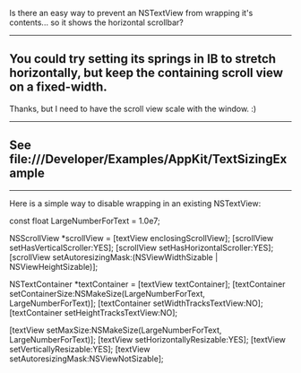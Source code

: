 

Is there an easy way to prevent an NSTextView from wrapping it's contents... so it shows the horizontal scrollbar?

----
You could try setting its springs in IB to stretch horizontally, but keep the containing scroll view on a fixed-width.
----

Thanks, but I need to have the scroll view scale with the window. :)

----
See file:///Developer/Examples/AppKit/TextSizingExample
----

----

Here is a simple way to disable wrapping in an existing NSTextView:

    
const float LargeNumberForText = 1.0e7;

NSScrollView *scrollView = [textView enclosingScrollView];
[scrollView setHasVerticalScroller:YES];
[scrollView setHasHorizontalScroller:YES];
[scrollView setAutoresizingMask:(NSViewWidthSizable | NSViewHeightSizable)];

NSTextContainer *textContainer = [textView textContainer];
[textContainer setContainerSize:NSMakeSize(LargeNumberForText, LargeNumberForText)];
[textContainer setWidthTracksTextView:NO];
[textContainer setHeightTracksTextView:NO];

[textView setMaxSize:NSMakeSize(LargeNumberForText, LargeNumberForText)];
[textView setHorizontallyResizable:YES];
[textView setVerticallyResizable:YES];
[textView setAutoresizingMask:NSViewNotSizable];
